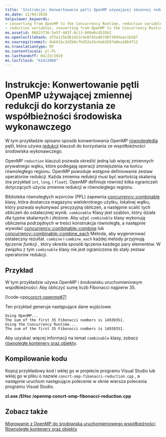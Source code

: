 ```yaml
---
title: 'Instrukcje: Konwertowanie pętli OpenMP używającej zmiennej redukcji do korzystania ze współbieżności środowiska wykonawczego'
ms.date: 11/04/2016
helpviewer_keywords:
- converting from OpenMP to the Concurrency Runtime, reduction variables
- reduction variables, converting from OpenMP to the Concurrency Runtime
ms.assetid: 96623f36-5e57-4d3f-8c13-669e6cd535b1
ms.openlocfilehash: d75e115bdb1d13c9e8f45ed67d0f3993eac1b387
ms.sourcegitcommit: 0ab61bc3d2b6cfbd52a16c6ab2b97a8ea1864f12
ms.translationtype: MT
ms.contentlocale: pl-PL
ms.lasthandoff: 04/23/2019
ms.locfileid: "62413960"
---
```

# <a name="how-to-convert-an-openmp-loop-that-uses-a-reduction-variable-to-use-the-concurrency-runtime"></a>Instrukcje: Konwertowanie pętli OpenMP używającej zmiennej redukcji do korzystania ze współbieżności środowiska wykonawczego

W tym przykładzie opisano sposób konwertowania OpenMP [równoległe](../../parallel/concrt/how-to-use-parallel-invoke-to-write-a-parallel-sort-routine.md#parallel)[dla](../../parallel/openmp/reference/for-openmp.md) pętli, która używa [redukcji](../../parallel/openmp/reference/reduction.md) klauzuli do korzystania ze współbieżności środowiska wykonawczego.

OpenMP `reduction` klauzuli pozwala określić jedną lub więcej zmiennych prywatnego wątku, które podlegają operacji zmniejszenia na końcu równoległego regionu. OpenMP powoduje wstępne definiowanie zestaw operatorów redukcji. Każda zmienna redukcji musi być wartością skalarną (na przykład `int`, `long`, i `float`). OpenMP definiuje również kilka ograniczeń dotyczących użycia zmienne redukcji w równoległego regionu.

Biblioteka równoległych wzorców (PPL) zapewnia [concurrency::combinable](../../parallel/concrt/reference/combinable-class.md) klasy, która dostarcza magazynu wielokrotnego użytku, lokalnej wątku, który pozwala wykonywać precyzyjną obliczeń, a następnie scalić tych obliczeń do ostatecznej wynik. `combinable` Klasy jest szablon, który działa dla typów skalarnych i złożone. Aby użyć `combinable` klasy wykonują obliczenia podrzędnych w treści konstrukcja równoległa, a następnie wywołać [concurrency::combinable::combine](reference/combinable-class.md#combine) lub [concurrency::combinable::combine_each](reference/combinable-class.md#combine_each) Metoda, aby wygenerować ostateczny rezultat. `combine` i `combine_each` każdej metody przyjmują *łączenie funkcji* , który określa sposób łączenia każdego pary elementów. W związku z tym `combinable` klasy nie jest ograniczona do stały zestaw operatorów redukcji.

## <a name="example"></a>Przykład

W tym przykładzie używa OpenMP i środowisku uruchomieniowym współbieżności: Aby obliczyć sumę liczb Fibonacci najpierw 35.

[!code-cpp[concrt-openmp#7](../../parallel/concrt/codesnippet/cpp/convert-an-openmp-loop-that-uses-a-reduction-variable_1.cpp)]

Ten przykład generuje następujące dane wyjściowe.

```Output
Using OpenMP...
The sum of the first 35 Fibonacci numbers is 14930351.
Using the Concurrency Runtime...
The sum of the first 35 Fibonacci numbers is 14930351.
```

Aby uzyskać więcej informacji na temat `combinable` klasy, zobacz [równoległe kontenery oraz obiekty](../../parallel/concrt/parallel-containers-and-objects.md).

## <a name="compiling-the-code"></a>Kompilowanie kodu

Kopiuj przykładowy kod i wklej go w projekcie programu Visual Studio lub wklej go w pliku o nazwie `concrt-omp-fibonacci-reduction.cpp` , a następnie uruchom następujące polecenie w oknie wiersza polecenia programu Visual Studio.

**cl.exe /EHsc /openmp concrt-omp-fibonacci-reduction.cpp**

## <a name="see-also"></a>Zobacz także

[Migrowanie z OpenMP do środowiska uruchomieniowego współbieżności](../../parallel/concrt/migrating-from-openmp-to-the-concurrency-runtime.md)<br/>
[Równoległe kontenery oraz obiekty](../../parallel/concrt/parallel-containers-and-objects.md)
